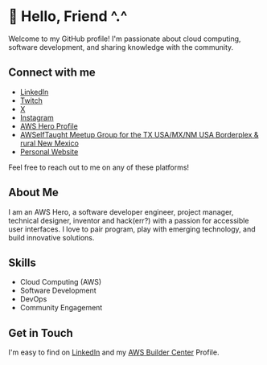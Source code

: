 # 👋 Hello, Friend ^.^

Welcome to my GitHub profile! I'm passionate about cloud computing, software development, and sharing knowledge with the community.

## Connect with me

- [LinkedIn](https://www.linkedin.com/in/bryanChasko)
- [Twitch](https://www.twitch.tv/bryanChasko)
- [X](https://x.com/bryanChasko)
- [Instagram](https://www.instagram.com/bryanChasko)
- [AWS Hero Profile](https://aws.amazon.com/developer/community/heroes/bryan-chasko/)
- [AWSelfTaught Meetup Group for the TX USA/MX/NM USA Borderplex & rural New Mexico](https://meetup.com/AWSelfTaught)
- [Personal Website](https://bryanChasko.com)

Feel free to reach out to me on any of these platforms!

## About Me

I am an AWS Hero, a software developer engineer, project manager, technical designer, inventor and hack(err?) with a passion for accessible user interfaces. I love to pair program, play with emerging technology, and build innovative solutions.

## Skills

- Cloud Computing (AWS)
- Software Development
- DevOps
- Community Engagement

## Get in Touch

I'm easy to find on [LinkedIn](https://www.linkedin.com/in/bryanchasko/) and my [AWS Builder Center](https://builder.aws.com/community/@bryanchasko) Profile. 
